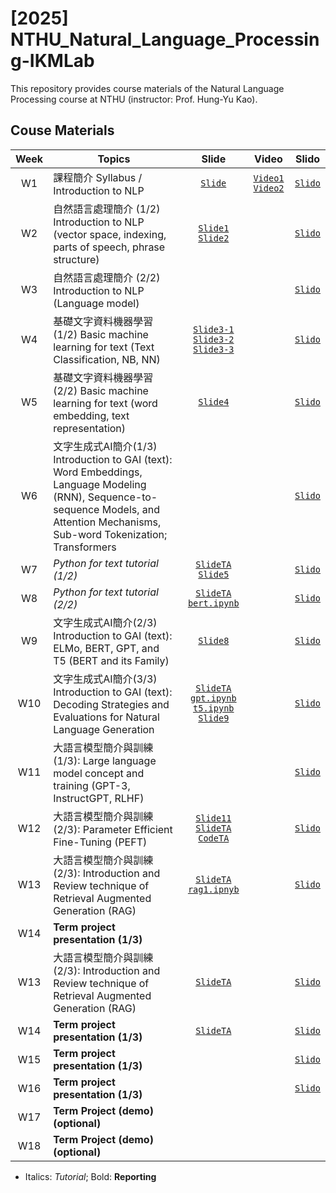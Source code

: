 # [2025] NTHU_Natural_Language_Processing-IKMLab
This repository provides course materials of the Natural Language Processing course at NTHU (instructor: Prof. Hung-Yu Kao).
## Couse Materials
| Week | Topics | Slide | Video | Slido |
|:-:|---|:-:|:-:|:-:|
|W1 | 課程簡介 Syllabus / Introduction to NLP | [`Slide`](./2025/Slides/W0_Syllabus.pdf) | [`Video1`](https://www.youtube.com/live/X7XJcm9wfFA) [`Video2`](https://www.youtube.com/live/0hTqSpoNp4o)| [`Slido`](https://app.sli.do/event/5LEEUbdFx33pkrbx5ziDSc)
|W2 | 自然語言處理簡介 (1/2) Introduction to NLP (vector space, indexing, parts of speech, phrase structure) | [`Slide1`](./2025/Slides/W1_NLP_brief.pdf) [`Slide2`](./2025/Slides/W2_Word%20embeddings%20and%20Language%20Modeling%20(RNN).pdf)|  | [`Slido`](https://app.sli.do/event/5LEEUbdFx33pkrbx5ziDSc)
|W3 | 自然語言處理簡介 (2/2) Introduction to NLP (Language model) | |  | [`Slido`](https://app.sli.do/event/5LEEUbdFx33pkrbx5ziDSc)
|W4 | 基礎文字資料機器學習 (1/2) Basic machine learning for text (Text Classification, NB, NN) | [`Slide3-1`](./2025/Slides/W3_Sequence-to-sequence%20Models%20and%20Attention%20Mechanisms.pdf) [`Slide3-2`](./2025/Slides/W3_subword.pdf) [`Slide3-3`](./2025/Slides/W3_Transformers.pdf) |  | [`Slido`](https://app.sli.do/event/5LEEUbdFx33pkrbx5ziDSc)
|W5 | 基礎文字資料機器學習 (2/2) Basic machine learning for text (word embedding, text representation) | [`Slide4`](./2025/Slides/W4_bert_and_its_family.pdf) |  | [`Slido`](https://app.sli.do/event/5LEEUbdFx33pkrbx5ziDSc)
|W6 | 文字生成式AI簡介(1/3) Introduction to GAI (text): Word Embeddings, Language Modeling (RNN), Sequence-to-sequence Models, and Attention Mechanisms, Sub-word Tokenization; Transformers | |  | [`Slido`](https://app.sli.do/event/5LEEUbdFx33pkrbx5ziDSc)
|W7 | *Python for text tutorial (1/2)* | [`SlideTA`](./2025/Slides/pytorch_tutorial_NTHU_NLP.pdf) [`Slide5`](./2025/Slides/W5_decoding.pdf) |  | [`Slido`](https://app.sli.do/event/5LEEUbdFx33pkrbx5ziDSc)
|W8 | *Python for text tutorial (2/2)* | [`SlideTA`](./2025/Slides/huggingface_tutorial_bert.pdf) [`bert.ipynb`](./2025/Reference/bert-huggingface.ipynb) |  | [`Slido`](https://app.sli.do/event/5LEEUbdFx33pkrbx5ziDSc)
|W9 | 文字生成式AI簡介(2/3) Introduction to GAI (text): ELMo, BERT, GPT, and T5 (BERT and its Family) | [`Slide8`](./2025/Slides/W8_GPT3_InstructGPT_RLHF.pdf) |  | [`Slido`](https://app.sli.do/event/5LEEUbdFx33pkrbx5ziDSc)
|W10| 文字生成式AI簡介(3/3) Introduction to GAI (text): Decoding Strategies and Evaluations for Natural Language Generation | [`SlideTA`](./2025/Slides/huggingface_tutorial_gpt2_t5.pdf) [`gpt.ipynb`](./2025/Reference/gpt2_summarization.ipynb) [`t5.ipynb`](./2025/Reference/t5_summarization.ipynb) [`Slide9`](./2025/Slides/W9_PEFT.pdf) |  | [`Slido`](https://app.sli.do/event/5LEEUbdFx33pkrbx5ziDSc)
|W11| 大語言模型簡介與訓練 (1/3): Large language model concept and training (GPT-3, InstructGPT, RLHF) | |  | [`Slido`](https://app.sli.do/event/5LEEUbdFx33pkrbx5ziDSc)
|W12| 大語言模型簡介與訓練 (2/3): Parameter Efficient Fine-Tuning (PEFT) | [`Slide11`](./2025/Slides/W11_RAG.pdf) [`SlideTA`](./2025/Slides/llm_api_tutorial.pdf) [`CodeTA`](./2025/Reference/LLM_API_lab) |  | [`Slido`](https://app.sli.do/event/5LEEUbdFx33pkrbx5ziDSc)
|W13| 大語言模型簡介與訓練 (2/3): Introduction and Review technique of Retrieval Augmented Generation (RAG) | [`SlideTA`](./2025/Slides/rag_tutorial_1.pdf) [`rag1.ipnyb`](./2025/Reference/RAG_tutorial_1.ipynb) |  | [`Slido`](https://app.sli.do/event/5LEEUbdFx33pkrbx5ziDSc)
|W14| **Term project presentation (1/3)** |
|W13| 大語言模型簡介與訓練 (2/3): Introduction and Review technique of Retrieval Augmented Generation (RAG) | [`SlideTA`](./2025/Slides/rag_tutorial_1.pdf) |  | [`Slido`](https://app.sli.do/event/5LEEUbdFx33pkrbx5ziDSc)
|W14| **Term project presentation (1/3)** | [`SlideTA`](./2025/Slides/rag_tutorial_2.pdf) |  | [`Slido`](https://app.sli.do/event/5LEEUbdFx33pkrbx5ziDSc) |
|W15| **Term project presentation (1/3)** | |  | [`Slido`](https://app.sli.do/event/5LEEUbdFx33pkrbx5ziDSc) |
|W16| **Term project presentation (1/3)** | |  | [`Slido`](https://app.sli.do/event/5LEEUbdFx33pkrbx5ziDSc) |
|W17| **Term Project (demo) (optional)** |
|W18| **Term Project (demo) (optional)** |
- Italics: *Tutorial*; Bold: **Reporting**
